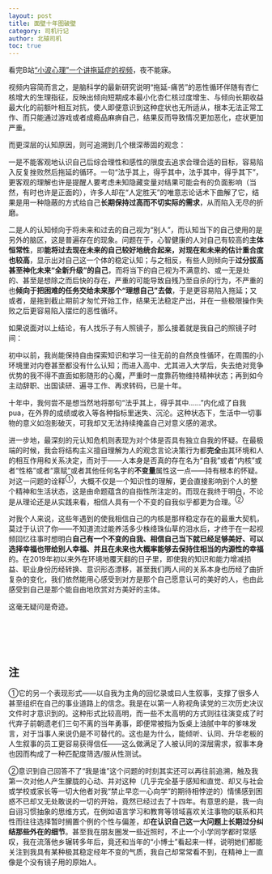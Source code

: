 ```yaml
---
layout: post
title: 面壁十年图破壁
category: 司机行记
author: 北辕司机
toc: true
---
```


看完B站[“小波心理”一个讲拖延症的视频](www.bilibili.com/video/BV13U411F7FY)，夜不能寐。

视频内容简而言之，是脑科学的最新研究说明“拖延-痛苦”的恶性循环伴随有杏仁核增大的生理指征，反映出倾向短期成本最小化杏仁核过度增生、与倾向长期收益最大化的前额叶相互对抗，使人即便意识到这种症状也无所适从，根本无法正常工作、而只能通过游戏或者成瘾品麻痹自己，结果反而导致情况更加恶化，症状更加严重。

而更深层的认知原因，则可追溯到几个根深蒂固的观念：

一是不能客观地认识自己后综合理性和感性的限度去追求合理合适的目标，容易陷入反复挫败然后拖延的循环。一句“法乎其上，得乎其中，法乎其中，得乎其下”，更客观的理解也许是提醒人要考虑未知隐藏变量对结果可能会有的负面影响（当然，有时也许是正面的），许多人却在“人定胜天”的唯意志论话术下曲解了它，结果是用一种隐蔽的方式给自己**长期保持过高而不切实际的需求**，从而陷入无尽的折磨。

二是人的认知倾向于将未来和过去的自己视为“别人”，而认知当下的自己使用的是另外的脑区，这是普遍存在的现象。问题在于，心智健康的人对自己有较高的**主体恒常性**，即**能将过去现在未来的自己较好地统合起来，对现在和未来的估计重合度也较高**，显示出对自己这一个体的稳定认知；与之相反，有些人则倾向于**过分拔高甚至神化未来“全新升级”的自己**，而将当下的自己视为不满意的、或一无是处的、甚至是想除之而后快的存在，严重的可能导致自残乃至自杀的行为，不严重的也**倾向于把困难的任务交给未来那个“理想自己”去做**，于是更容易陷入拖延；又或者，是拖到截止期前才匆忙开始工作，结果无法稳定产出，并在一些极限操作失败之后更容易陷入摆烂的恶性循环。

如果说面对以上结论，有人找乐子有人照镜子，那么接着就是我自己的照镜子时间：

初中以前，我尚能保持自由探索知识和学习一往无前的自然良性循环，在周围的小环境里对内卷甚至都没有什么认知；而进入高中、尤其进入大学后，失去绝对竞争优势的我不得不直面如影随形的心魔，严重时一度靠药物维持精神状态；再到如今主动辞职、出国读研、遍寻工作、再求转码，已是十年。

十年中，我何尝不是想当然地将那句“法乎其上，得乎其中……”内化成了自我pua，在外界的成绩或收入等各种指标里迷失、沉沦。这种状态下，生活中一切事物的意义如泡影破灭，可我却又无法持续掩盖自己对意义感的渴求。

进一步地，最深刻的元认知危机则表现为对个体是否具有独立自我的怀疑。在最极端的时候，我会将结构主义擅自理解为人的观念言论决策行为都**完全**由其环境和人的相互作用和关系决定，而对于——人本身是否真的存在名为“自我”或者“内核”或者“性格”或者“禀赋”或者其他任何名字的**不变量**属性这一点——持有根本的怀疑。对这一问题的诠释<sup>①</sup>，大概不仅是一个知识性的理解，更会直接影响到个人的整个精神和生活状态，这是由命题蕴含的自指性所注定的。而现在我终于明白，不论是从理论还是从实践来看，相信人具有一个不变的自我似乎都更为合理。<sup>②</sup>

对我个人来说，这些年遇到的使我相信自己的内核是那样稳定存在的最重大契机，莫过于认识了你——不知道流过能养活多少株绛珠仙草的泪水后，才终于在一起视频回忆往事时想明白**自己有一个不变的自我、相信自己当下就已经足够美好、可以选择幸福也带给别人幸福、并且在未来也大概率能够去保持住相当的内源性的幸福**的。在2019年初以来外在环境地覆天翻的日子里，即使我的知识和能力增减损益、职业身份历经转换、意识形态漂移，甚至我们两人间的关系本身也历经了曲折复杂的变化，我们依然能用心感受到对方是那个自己愿意认可的美好的人，也由此感受到自己是那个能自由地欣赏对方美好的主体。

这毫无疑问是奇迹。

<span style="color: rgba(0,0,0,0);">鲁智深到生命的最后关头，才悟出“今日方知我是我”，将自己杀人放火的一生存乎一心而圆寂。我很庆幸，因为遇到了你，我不必如此。我不想再辜负自己，也不想再辜负你。只要不失去自我，世界就永远会向我们敞开，亲爱的，你觉得呢。</span>

## 注

①它的另一个表现形式——以自我为主角的回忆录或曰人生叙事，支撑了很多人甚至组织在自己的事业道路上的信念。我是在以第一人称视角读党的三次历史决议文件时才意识到的。这种形式比较高明，而一些不太高明的方式则往往演变成了时代弃子前朝遗老们三句不离的当年勇事，即便常被指为饭桌上油腻中年的爹味发言，对于当事人来说仍是不可替代的。这也是为什么，能倾听、认同、升华老板的人生叙事的员工更容易获得信任——这么做满足了人被认同的深层需求，叙事本身也因而构成了一种匹配度筛选/服从性测试。

②意识到自己回答不了“我是谁”这个问题的时刻其实还可以再往前追溯，触及我第一次对他人产生朦胧的心动、并对这种（几乎完全基于感知和直觉、却又与社会或学校或家长等一切大他者对我“禁止早恋一心向学”的期待相悖逆的）情愫感到困惑不已却又无处敢说的一切的开始，竟然已经过去了十四年。有意思的是，我一向自诩习惯抽象的思维方式，在例如语言学习和教育等领域喜欢关注事物的联系和共性而往往选择暂时搁置个例的个性与偏差，却**在认识自己这一大问题上长期过分纠结那些外在的细节**。甚至我在朋友圈发一些近照时，不止一个小学同学都时常感叹，我在流落他乡辗转多年后，竟还和当年的“小博士”看起来一样，说明她们都能关注到我具有某种极其稳定经年不变的气质，我自己却常常看不到，在精神上一直像是个没有镜子用的原始人。